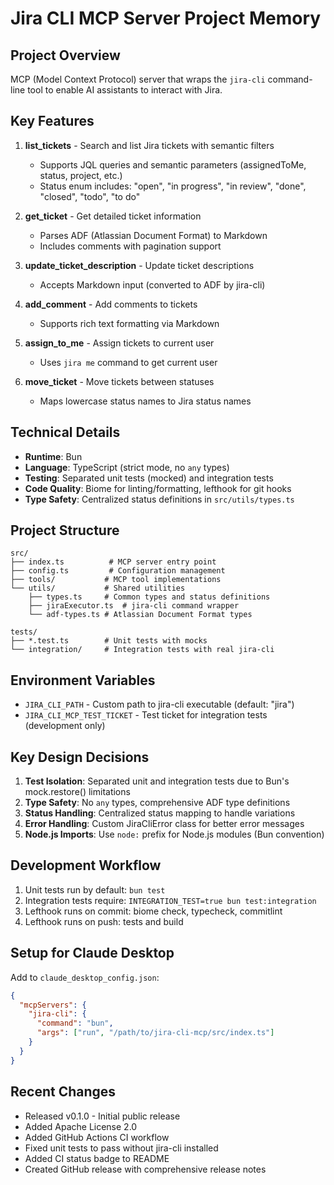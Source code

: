 # Jira CLI MCP Server Project Memory

## Project Overview

MCP (Model Context Protocol) server that wraps the `jira-cli` command-line tool to enable AI assistants to interact with Jira.

## Key Features

1. **list_tickets** - Search and list Jira tickets with semantic filters

   - Supports JQL queries and semantic parameters (assignedToMe, status, project, etc.)
   - Status enum includes: "open", "in progress", "in review", "done", "closed", "todo", "to do"

2. **get_ticket** - Get detailed ticket information

   - Parses ADF (Atlassian Document Format) to Markdown
   - Includes comments with pagination support

3. **update_ticket_description** - Update ticket descriptions

   - Accepts Markdown input (converted to ADF by jira-cli)

4. **add_comment** - Add comments to tickets

   - Supports rich text formatting via Markdown

5. **assign_to_me** - Assign tickets to current user

   - Uses `jira me` command to get current user

6. **move_ticket** - Move tickets between statuses
   - Maps lowercase status names to Jira status names

## Technical Details

- **Runtime**: Bun
- **Language**: TypeScript (strict mode, no `any` types)
- **Testing**: Separated unit tests (mocked) and integration tests
- **Code Quality**: Biome for linting/formatting, lefthook for git hooks
- **Type Safety**: Centralized status definitions in `src/utils/types.ts`

## Project Structure

```
src/
├── index.ts          # MCP server entry point
├── config.ts         # Configuration management
├── tools/           # MCP tool implementations
└── utils/           # Shared utilities
    ├── types.ts     # Common types and status definitions
    ├── jiraExecutor.ts  # jira-cli command wrapper
    └── adf-types.ts # Atlassian Document Format types

tests/
├── *.test.ts        # Unit tests with mocks
└── integration/     # Integration tests with real jira-cli
```

## Environment Variables

- `JIRA_CLI_PATH` - Custom path to jira-cli executable (default: "jira")
- `JIRA_CLI_MCP_TEST_TICKET` - Test ticket for integration tests (development only)

## Key Design Decisions

1. **Test Isolation**: Separated unit and integration tests due to Bun's mock.restore() limitations
2. **Type Safety**: No `any` types, comprehensive ADF type definitions
3. **Status Handling**: Centralized status mapping to handle variations
4. **Error Handling**: Custom JiraCliError class for better error messages
5. **Node.js Imports**: Use `node:` prefix for Node.js modules (Bun convention)

## Development Workflow

1. Unit tests run by default: `bun test`
2. Integration tests require: `INTEGRATION_TEST=true bun test:integration`
3. Lefthook runs on commit: biome check, typecheck, commitlint
4. Lefthook runs on push: tests and build

## Setup for Claude Desktop

Add to `claude_desktop_config.json`:

```json
{
  "mcpServers": {
    "jira-cli": {
      "command": "bun",
      "args": ["run", "/path/to/jira-cli-mcp/src/index.ts"]
    }
  }
}
```

## Recent Changes

- Released v0.1.0 - Initial public release
- Added Apache License 2.0
- Added GitHub Actions CI workflow
- Fixed unit tests to pass without jira-cli installed
- Added CI status badge to README
- Created GitHub release with comprehensive release notes
